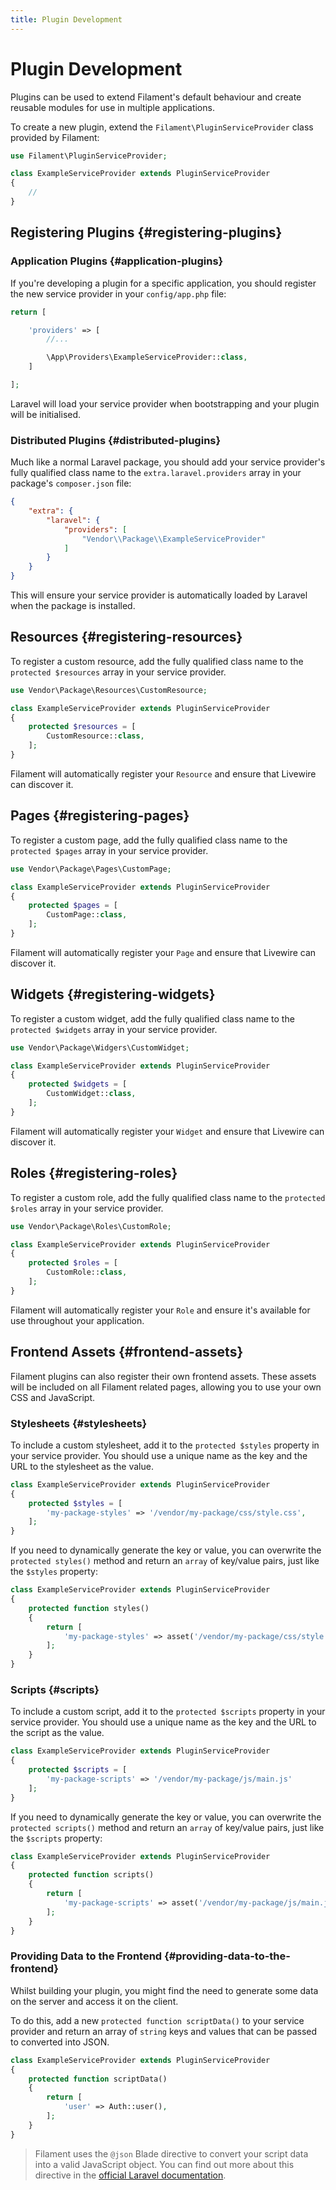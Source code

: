 ```yaml
---
title: Plugin Development
---
```


# Plugin Development

<p class="lg:text-2xl">
    Plugins can be used to extend Filament's default behaviour and create reusable modules for use in multiple applications.
</p>

To create a new plugin, extend the `Filament\PluginServiceProvider` class provided by Filament:

```php
use Filament\PluginServiceProvider;

class ExampleServiceProvider extends PluginServiceProvider
{
    //
}
```

## Registering Plugins {#registering-plugins}

### Application Plugins {#application-plugins}

If you're developing a plugin for a specific application, you should register the new service provider in your `config/app.php` file:

```php
return [

    'providers' => [
        //...

        \App\Providers\ExampleServiceProvider::class,
    ]

];
```

Laravel will load your service provider when bootstrapping and your plugin will be initialised.

### Distributed Plugins {#distributed-plugins}

Much like a normal Laravel package, you should add your service provider's fully qualified class name to the `extra.laravel.providers` array in your package's `composer.json` file:

```json
{
    "extra": {
        "laravel": {
            "providers": [
                "Vendor\\Package\\ExampleServiceProvider"
            ]
        }
    }
}
```

This will ensure your service provider is automatically loaded by Laravel when the package is installed.

## Resources {#registering-resources}

To register a custom resource, add the fully qualified class name to the `protected $resources` array in your service provider.

```php
use Vendor\Package\Resources\CustomResource;

class ExampleServiceProvider extends PluginServiceProvider
{
    protected $resources = [
        CustomResource::class,
    ];
}
```

Filament will automatically register your `Resource` and ensure that Livewire can discover it.

## Pages {#registering-pages}

To register a custom page, add the fully qualified class name to the `protected $pages` array in your service provider.

```php
use Vendor\Package\Pages\CustomPage;

class ExampleServiceProvider extends PluginServiceProvider
{
    protected $pages = [
        CustomPage::class,
    ];
}
```

Filament will automatically register your `Page` and ensure that Livewire can discover it.

## Widgets {#registering-widgets}

To register a custom widget, add the fully qualified class name to the `protected $widgets` array in your service provider.

```php
use Vendor\Package\Widgers\CustomWidget;

class ExampleServiceProvider extends PluginServiceProvider
{
    protected $widgets = [
        CustomWidget::class,
    ];
}
```

Filament will automatically register your `Widget` and ensure that Livewire can discover it.

## Roles {#registering-roles}

To register a custom role, add the fully qualified class name to the `protected $roles` array in your service provider.

```php
use Vendor\Package\Roles\CustomRole;

class ExampleServiceProvider extends PluginServiceProvider
{
    protected $roles = [
        CustomRole::class,
    ];
}
```

Filament will automatically register your `Role` and ensure it's available for use throughout your application.

## Frontend Assets {#frontend-assets}

Filament plugins can also register their own frontend assets. These assets will be included on all Filament related pages, allowing you to use your own CSS and JavaScript.

### Stylesheets {#stylesheets}

To include a custom stylesheet, add it to the `protected $styles` property in your service provider. You should use a unique name as the key and the URL to the stylesheet as the value.

```php
class ExampleServiceProvider extends PluginServiceProvider
{
    protected $styles = [
        'my-package-styles' => '/vendor/my-package/css/style.css',
    ];
}
```

If you need to dynamically generate the key or value, you can overwrite the `protected styles()` method and return an `array` of key/value pairs, just like the `$styles` property:

```php
class ExampleServiceProvider extends PluginServiceProvider
{
    protected function styles()
    {
        return [
            'my-package-styles' => asset('/vendor/my-package/css/style.css'),
        ];
    }
}
```

### Scripts {#scripts}

To include a custom script, add it to the `protected $scripts` property in your service provider. You should use a unique name as the key and the URL to the script as the value.

```php
class ExampleServiceProvider extends PluginServiceProvider
{
    protected $scripts = [
        'my-package-scripts' => '/vendor/my-package/js/main.js'
    ];
}
```

If you need to dynamically generate the key or value, you can overwrite the `protected scripts()` method and return an `array` of key/value pairs, just like the `$scripts` property:

```php
class ExampleServiceProvider extends PluginServiceProvider
{
    protected function scripts()
    {
        return [
            'my-package-scripts' => asset('/vendor/my-package/js/main.js'),
        ];
    }
}
```

### Providing Data to the Frontend {#providing-data-to-the-frontend}

Whilst building your plugin, you might find the need to generate some data on the server and access it on the client.

To do this, add a new `protected function scriptData()` to your service provider and return an array of `string` keys and values that can be passed to converted into JSON.

```php
class ExampleServiceProvider extends PluginServiceProvider
{
    protected function scriptData()
    {
        return [
            'user' => Auth::user(),
        ];
    }
}
```

> Filament uses the `@json` Blade directive to convert your script data into a valid JavaScript object. You can find out more about this directive in the [official Laravel documentation](https://laravel.com/docs/blade#rendering-json).
